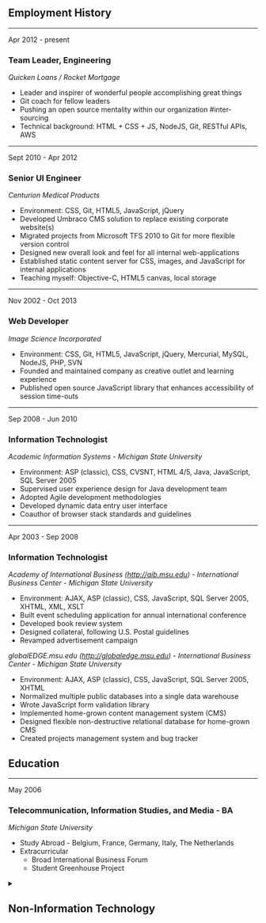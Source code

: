 ## Employment History

<div class="resume current">

---
Apr 2012 - present
### Team Leader, Engineering
*Quicken Loans / Rocket Mortgage*
<!--
  1. Software Engineer
  2. Sr. Software Engineer
  3. Integration Solutions Architect
  4. Cloud Solutions Architect
  5. Team Leader
-->

  + Leader and inspirer of wonderful people accomplishing great things
  + Git coach for fellow leaders
  + Pushing an open source mentality within our organization #inter-sourcing
  + Technical background: HTML + CSS + JS, NodeJS, Git, RESTful APIs, AWS
  <!-- + Professional listener and decision delegator #snark -->

</div>


<div class="resume past">

---
Sept 2010 - Apr 2012
### Senior UI Engineer
*Centurion Medical Products*

+ Environment: CSS, Git, HTML5, JavaScript, jQuery
+ Developed Umbraco CMS solution to replace existing corporate website(s)
+ Migrated projects from Microsoft TFS 2010 to Git for more flexible version control
+ Designed new overall look and feel for all internal web-applications
+ Established static content server for CSS, images, and JavaScript for internal applications
+ Teaching myself: Objective-C, HTML5 canvas, local storage

---
Nov 2002 - Oct 2013
### Web Developer
*Image Science Incorporated*

  + Environment: CSS, Git, HTML5, JavaScript, jQuery, Mercurial, MySQL, NodeJS, PHP, SVN
  + Founded and maintained company as creative outlet and learning experience
  + Published open source JavaScript library that enhances accessibility of session time-outs

---
Sep 2008 - Jun 2010
### Information Technologist
*Academic Information Systems - Michigan State University*

  + Environment: ASP (classic), CSS, CVSNT, HTML 4/5, Java, JavaScript, SQL Server 2005
  + Supervised user experience design for Java development team
  + Adopted Agile development methodologies
  + Developed dynamic data entry user interface
  + Coauthor of browser stack standards and guidelines

---
Apr 2003 - Sep 2008
### Information Technologist
*Academy of International Business (http://aib.msu.edu) - International Business Center - Michigan State University*

  + Environment: AJAX, ASP (classic), CSS, JavaScript, SQL Server 2005, XHTML, XML, XSLT
  + Built event scheduling application for annual international conference
  + Developed book review system
  + Designed collateral, following U.S. Postal guidelines
  + Revamped advertisement campaign

*globalEDGE.msu.edu (http://globaledge.msu.edu) - International Business Center - Michigan State University*

  + Environment: AJAX, ASP (classic), CSS, JavaScript, SQL Server 2005, XHTML
  + Normalized multiple public databases into a single data warehouse
  + Wrote JavaScript form validation library
  + Implemented home-grown content management system (CMS)
  + Designed flexible non-destructive relational database for home-grown CMS
  + Created projects management system and bug tracker

</div>


## Education

<div class="resume education">

---
May 2006
### Telecommunication, Information Studies, and Media - BA
*Michigan State University*

  + Study Abroad - Belgium, France, Germany, Italy, The Netherlands
  + Extracurricular
      - Broad International Business Forum
      <!-- - Center for Research & Professional Development -->
      <!-- - Global Business Club -->
      - Student Greenhouse Project

</div>


<details class="resume resume__details">
  <summary>
    <h2 title="Click to expand section">Non-Information Technology</h2>
  </summary>

---
Apr 2001 - Aug 2005
### Landscape Designer/Owner
*Aquamen Landscaping, White Lake, MI*

  + Designed and installed landscapes and built structures
  + Collected accounts payable and purchased requisite supplies

---
Feb 2003 - Sep 2004
### Landscaping Coordinator
*Meridian Lawn Care &amp; Snow Removal, Meridian Twp, MI*

  + Collaborative design with customers
  + Purchased materials for landscapes in excess of $50,000

---
Mar 2002 - Apr 2003
### Prep-Cook
*Case Residence Hall Cafeteria [MSU], East Lansing, MI*

  + Prepared and served food - 2000 meals per day
  + Mentored 3 students per semester in proper food preparation

---
Jun 1999 - Jan 2002
### Machinist
*Cobra Enterprises, Madison Heights, MI*

  + Streamlined production of multi-million dollar prototype manufacturing jobs
  + Modified machining techniques to reduce down time
  + Verified quality control specifications

---
Sept 1996 - Apr 1999
### Store Manager
*Video Giant, Sterling Heights, MI*

  + Regulated inventory and reduced theft in 7 stores
  + Employee relations including: scheduling, hiring, and firing
  + Trained 40 employees each year

---
May 1996 - Aug 1996
### Carpenter
*Wheeler &amp; Sons Construction, Independence Twp, MI*

  + Basic structural framing in residential housing
  + Manual labor organizing building materials

---
Sep 1994 - May 1996
### Swing Cook
*Sweetwater’s Bistro, Keego Harbor, MI*

  + Mediated service of an average of 900 meals per night
  + Adapted to work in high demand environments

</details>
